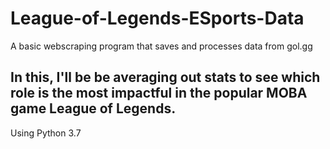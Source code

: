 # League-of-Legends-ESports-Data
A basic webscraping program that saves and processes data from gol.gg

## In this, I'll be be averaging out stats to see which role is the most impactful in the popular MOBA game League of Legends.

Using Python 3.7
